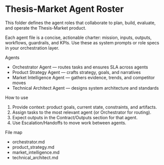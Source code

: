 # Thesis-Market Agent Roster

This folder defines the agent roles that collaborate to plan, build, evaluate, and operate the Thesis-Market product.

Each agent file is a concise, actionable charter: mission, inputs, outputs, workflows, guardrails, and KPIs. Use these as system prompts or role specs in your orchestration layer.

Agents
- Orchestrator Agent — routes tasks and ensures SLA across agents
- Product Strategy Agent — crafts strategy, goals, and narratives
- Market Intelligence Agent — gathers evidence, trends, and competitor moves
- Technical Architect Agent — designs system architecture and standards


How to use
1) Provide context: product goals, current state, constraints, and artifacts.
2) Assign tasks to the most relevant agent (or Orchestrator for routing).
3) Expect outputs in the Contract/Outputs section for that agent.
4) Use Escalation/Handoffs to move work between agents.

File map
- orchestrator.md
- product_strategy.md
- market_intelligence.md
- technical_architect.md
